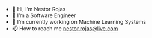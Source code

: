 - 👋 Hi, I’m Nestor Rojas
- 👀 I’m a Software Engineer
- 🌱 I’m currently working on Machine Learning Systems
- 📫 How to reach me nestor.rojas@live.com

<!---
nestorojas/nestorojas is a ✨ special ✨ repository because its `README.md` (this file) appears on your GitHub profile.
You can click the Preview link to take a look at your changes.
--->
